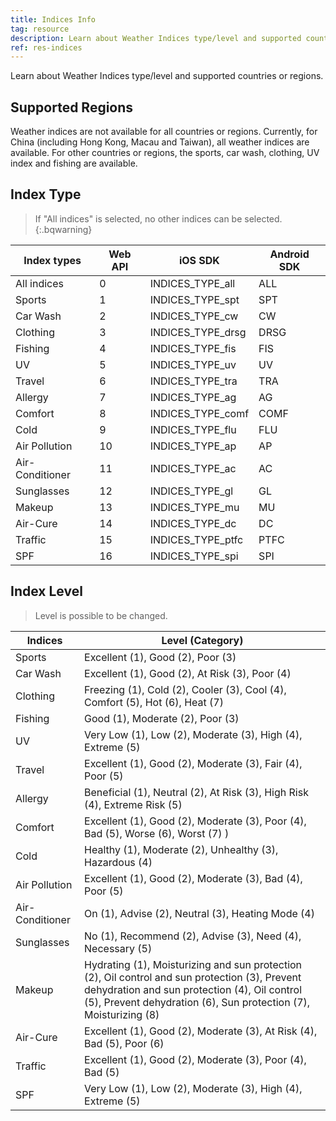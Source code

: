```yaml
---
title: Indices Info
tag: resource
description: Learn about Weather Indices type/level and supported countries or regions.
ref: res-indices
---
```


Learn about Weather Indices type/level and supported countries or regions.

## Supported Regions

Weather indices are not available for all countries or regions. Currently, for China (including Hong Kong, Macau and Taiwan), all weather indices are available. For other countries or regions, the sports, car wash, clothing, UV index and fishing are available.

## Index Type

> If "All indices" is selected, no other indices can be selected.
{:.bqwarning}

| Index types     | Web API | iOS SDK           | Android SDK |
| --------------- | ------- | ----------------- | ----------- |
| All  indices    | 0       | INDICES_TYPE_all  | ALL         |
| Sports          | 1       | INDICES_TYPE_spt  | SPT         |
| Car  Wash       | 2       | INDICES_TYPE_cw   | CW          |
| Clothing        | 3       | INDICES_TYPE_drsg | DRSG        |
| Fishing         | 4       | INDICES_TYPE_fis  | FIS         |
| UV              | 5       | INDICES_TYPE_uv   | UV          |
| Travel          | 6       | INDICES_TYPE_tra  | TRA         |
| Allergy         | 7       | INDICES_TYPE_ag   | AG          |
| Comfort         | 8       | INDICES_TYPE_comf | COMF        |
| Cold            | 9       | INDICES_TYPE_flu  | FLU         |
| Air  Pollution  | 10      | INDICES_TYPE_ap   | AP          |
| Air-Conditioner | 11      | INDICES_TYPE_ac   | AC          |
| Sunglasses      | 12      | INDICES_TYPE_gl   | GL          |
| Makeup          | 13      | INDICES_TYPE_mu   | MU          |
| Air-Cure        | 14      | INDICES_TYPE_dc   | DC          |
| Traffic         | 15      | INDICES_TYPE_ptfc | PTFC        |
| SPF             | 16      | INDICES_TYPE_spi  | SPI         |

## Index Level

> Level is possible to be changed.


| Indices           | Level (Category)                                             |
| --------------- | ------------------------------------------------------------ |
| Sports          | Excellent (1), Good (2), Poor  (3)                           |
| Car  Wash       | Excellent (1), Good (2), At  Risk (3), Poor (4)              |
| Clothing        | Freezing (1), Cold (2), Cooler  (3), Cool (4), Comfort (5), Hot (6), Heat (7) |
| Fishing         | Good (1), Moderate (2), Poor  (3)                            |
| UV              | Very Low (1), Low (2), Moderate  (3), High (4), Extreme (5)  |
| Travel          | Excellent (1), Good (2),  Moderate (3), Fair (4), Poor (5)   |
| Allergy         | Beneficial (1), Neutral (2), At  Risk (3), High Risk (4), Extreme Risk (5) |
| Comfort         | Excellent (1), Good (2),  Moderate (3), Poor (4), Bad (5), Worse (6), Worst (7) ) |
| Cold            | Healthy (1), Moderate (2),  Unhealthy (3), Hazardous (4)     |
| Air  Pollution  | Excellent (1), Good (2),  Moderate (3), Bad (4), Poor (5)    |
| Air-Conditioner | On (1), Advise (2), Neutral  (3), Heating Mode (4)           |
| Sunglasses      | No (1), Recommend (2), Advise  (3), Need (4), Necessary (5)  |
| Makeup          | Hydrating (1), Moisturizing and  sun protection (2), Oil control and sun protection (3), Prevent dehydration  and sun protection (4), Oil control (5), Prevent dehydration (6), Sun  protection (7), Moisturizing (8) |
| Air-Cure        | Excellent (1), Good (2),  Moderate (3), At Risk (4), Bad (5), Poor (6) |
| Traffic         | Excellent (1), Good (2),  Moderate (3), Poor (4), Bad (5)    |
| SPF             | Very Low (1), Low (2), Moderate  (3), High (4), Extreme (5)  |

